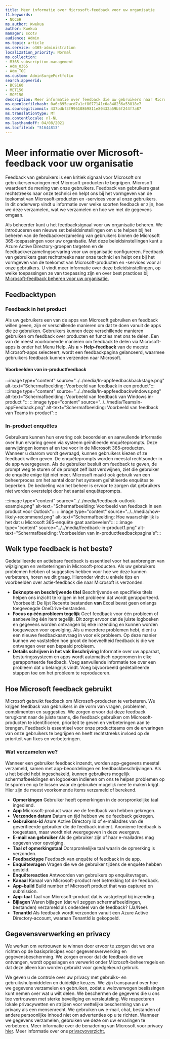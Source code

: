 ```yaml
---
title: Meer informatie over Microsoft-feedback voor uw organisatie
f1.keywords:
- NOCSH
ms.author: Kwekua
author: Kwekua
manager: scotv
audience: Admin
ms.topic: article
ms.service: o365-administration
localization_priority: Normal
ms.collection:
- M365-subscription-management
- Adm_O365
- Adm_TOC
ms.custom: AdminSurgePortfolio
search.appverid:
- BCS160
- MET150
- MOE150
description: Meer informatie over feedback die uw gebruikers naar Microsoft kunnen sturen over Microsoft-producten.
ms.openlocfilehash: 0a6c895eacd7a1cf8077141c6a848236a53818e7
ms.sourcegitcommit: 437bdbf3f99610869811e80432a59b5f244f7a87
ms.translationtype: MT
ms.contentlocale: nl-NL
ms.lasthandoff: 04/08/2021
ms.locfileid: "51644813"
---
```

# <a name="learn-about-microsoft-feedback-for-your-organization"></a>Meer informatie over Microsoft-feedback voor uw organisatie

Feedback van gebruikers is een kritiek signaal voor Microsoft om gebruikerservaringen met Microsoft-producten te begrijpen. Microsoft waardeert de mening van onze gebruikers. Feedback van gebruikers gaat rechtstreeks naar onze technici en helpt ons bij het vormgeven van de toekomst van Microsoft-producten en -services voor al onze gebruikers.  
In dit onderwerp vindt u informatie over welke soorten feedback er zijn, hoe we deze verzamelen, wat we verzamelen en hoe we met de gegevens omgaan.

Als beheerder kunt u het feedbacksignaal voor uw organisatie beheren. We introduceren een nieuwe set beleidsinstellingen om u te helpen bij het beheren van de feedbackverzameling van gebruikers binnen de Microsoft 365-toepassingen voor uw organisatie. Met deze beleidsinstellingen kunt u Azure Active Directory-groepen targeten en de feedbackverzamelingservaring voor uw organisatie configureren. Feedback van gebruikers gaat rechtstreeks naar onze technici en helpt ons bij het vormgeven van de toekomst van Microsoft-producten en -services voor al onze gebruikers. U vindt meer informatie over deze beleidsinstellingen, op welke toepassingen ze van toepassing zijn en over best practices bij [Microsoft-feedback beheren voor uw organisatie.](../manage/manage-feedback-ms-org.md)

## <a name="feedback-types"></a>Feedbacktypen

### <a name="in-product-feedback"></a>Feedback in het product

Als uw gebruikers een van de apps van Microsoft gebruiken en feedback willen geven, zijn er verschillende manieren om dat te doen vanuit de apps die ze gebruiken. Gebruikers kunnen deze verschillende manieren gebruiken om feedback over producten en functies met ons te delen. Een van de meest voorkomende manieren om feedback te delen via Microsoft-apps is onder het Menu Help. Als **u**  >  **Help-feedback** van de meeste Microsoft-apps selecteert, wordt een feedbackpagina gelanceerd, waarmee gebruikers feedback kunnen verzenden naar Microsoft.

#### <a name="in-product-feedback-examples"></a>Voorbeelden van in-productfeedback

:::image type="content" source="../../media/In-appfeedbackbackstage.png" alt-text="Schermafbeelding: Voorbeeld van feedback in een product":::
:::image type="content" source="../../media/In-appfeedbackwindows.png" alt-text="Schermafbeelding: Voorbeeld van feedback van Windows in-product ":::
:::image type="content" source="../../media/TeamsIn-appFeedback.png" alt-text="Schermafbeelding: Voorbeeld van feedback van Teams in-product":::

### <a name="in-product-surveys"></a>In-product enquêtes

Gebruikers kunnen hun ervaring ook beoordelen en aanvullende informatie over hun ervaring geven via systeem geïnitieerde enquêteprompts. Deze aanwijzingen komen af en toe voor in de Microsoft 365-producten. Wanneer u daarom wordt gevraagd, kunnen gebruikers kiezen of ze feedback willen geven. De enquêteprompts worden meestal rechtsonder in de app weergegeven. Als de gebruiker besluit om feedback te geven, de prompt weg te sturen of de prompt zelf laat verdwijnen, ziet die gebruiker de enquête enige tijd niet meer. Microsoft maakt ook gebruik van een beheerproces om het aantal door het systeem geïnitieerde enquêtes te beperken.  De bedoeling van het beheer is ervoor te zorgen dat gebruikers niet worden overstelpt door het aantal enquêteprompts.

:::image type="content" source="../../media/feedback-outlook-example.png" alt-text="Schermafbeelding: Voorbeeld van feedback in een product voor Outlook":::
:::image type="content" source="../../media/how-likely-recommend.png" alt-text="Schermafbeelding: Hoe waarschijnlijk is het dat u Microsoft 365-enquête gaat aanbevelen":::
:::image type="content" source="../../media/feedback-in-product1.png" alt-text="Schermafbeelding: Voorbeelden van in-productfeedbackpagina's":::

## <a name="what-kind-of-feedback-is-best"></a>Welk type feedback is het beste?

Gedetailleerde en actiebare feedback is essentieel voor het aanbrengen van wijzigingen en verbeteringen in Microsoft-producten. Als uw gebruikers problemen hebben of suggesties hebben voor hoe we deze kunnen verbeteren, horen we dit graag. Hieronder vindt u enkele tips en voorbeelden over actie-feedback die naar Microsoft is verzonden.

- **Beknopte en beschrijvende titel**   Beschrijvende en specifieke titels helpen ons inzicht te krijgen in het probleem dat wordt gerapporteerd. Voorbeeld: De lijst Recente bestanden **van** Excel bevat geen onlangs toegevoegde OneDrive-bestanden.
- **Focus op één probleem tegelijk**   Geef feedback voor één probleem of aanbeveling één item tegelijk. Dit zorgt ervoor dat de juiste logboeken en gegevens worden ontvangen bij elke inzending en kunnen worden toegewezen voor opvolging. Als u meerdere problemen hebt, dient u een nieuwe feedbackaanvraag in voor elk probleem. Op deze manier kunnen we vaststellen hoe groot de hoeveelheid feedback is die we ontvangen over een bepaald probleem.
- **Details schrijven in het vak Beschrijving**   Informatie over uw apparaat, besturingssysteem en apps wordt automatisch opgenomen in elke gerapporteerde feedback. Voeg aanvullende informatie toe over een probleem dat u belangrijk vindt. Voeg bijvoorbeeld gedetailleerde stappen toe om het probleem te reproduceren.

## <a name="how-microsoft-uses-feedback"></a>Hoe Microsoft feedback gebruikt

Microsoft gebruikt feedback om Microsoft-producten te verbeteren. We krijgen feedback van gebruikers in de vorm van vragen, problemen, complimenten en suggesties. We zorgen ervoor dat deze feedback terugkomt naar de juiste teams, die feedback gebruiken om Microsoft-producten te identificeren, prioriteit te geven en verbeteringen aan te brengen. Feedback is essentieel voor onze productteams om de ervaringen van onze gebruikers te begrijpen en heeft rechtstreeks invloed op de prioriteit van fixes en verbeteringen.

### <a name="what-do-we-collect"></a>Wat verzamelen we?

Wanneer een gebruiker feedback inzendt, worden app-gegevens meestal verzameld, samen met app-beoordelingen en feedbackbeschrijvingen.  Als u het beleid hebt ingeschakeld, kunnen gebruikers mogelijk schermafbeeldingen en logboeken indienen om ons te helpen problemen op te sporen en op te lossen waar de gebruiker mogelijk mee te maken krijgt. Hier zijn de meest voorkomende items verzameld of berekend.

- **Opmerkingen**   Gebruiker heeft opmerkingen in de oorspronkelijke taal ingediend.
- **App**   Microsoft-product waar we de feedback van hebben gekregen.
- **Verzonden datum**   Datum en tijd hebben we de feedback gekregen.
- **Gebruikers-id**   Azure Active Directory Id of e-mailadres van de geverifieerde gebruiker die de feedback indient. Anonieme feedback is toegestaan, maar wordt niet weergegeven in deze weergave.
- **E-mail van gebruiker**   Als de gebruiker zijn of haar e-mailadres mag opgeven voor opvolging.
- **Taal of opmerkingstaal**   Oorspronkelijke taal waarin de opmerking is verzonden.
- **Feedbacktype**   Feedback van enquête of feedback in de app.
- **Enquêtevragen**   Vragen die we de gebruiker tijdens de enquête hebben gesteld.
- **Enquêtereacties**   Antwoorden van gebruikers op enquêtevragen.
- **Kanaal**   Kanaal van Microsoft-product met betrekking tot de feedback.
- **App-build**   Build number of Microsoft product that was captured on submission.
- **App-taal**   Taal van Microsoft-product dat is vastgelegd bij inzending.
- **Bijlagen**   Waren bijlagen (dat wil zeggen schermafbeeldingen, bestanden) verzameld als onderdeel van de feedback? (Ja/Nee).
- **TenantId**   Als feedback wordt verzonden vanuit een Azure Active Directory-account, waaraan TenantId is gekoppeld.

## <a name="data-handling-and-privacy"></a>Gegevensverwerking en privacy

We werken om vertrouwen te winnen door ervoor te zorgen dat we ons richten op de basisprincipes voor gegevensverwerking en gegevensbescherming.
We zorgen ervoor dat de feedback die we ontvangen, wordt opgeslagen en verwerkt onder Microsoft-beheerregels en dat deze alleen kan worden gebruikt voor goedgekeurd gebruik.

We geven u de controle over uw privacy met gebruiks- en gebruikshulpmiddelen en duidelijke keuzes. We zijn transparant over hoe we gegevens verzamelen en gebruiken, zodat u weloverwogen beslissingen kunt nemen over wat u wilt delen. We beschermen de gegevens die u ons toe vertrouwen met sterke beveiliging en versleuteling. We respecteren lokale privacywetten en strijden voor wettelijke bescherming van uw privacy als een mensenrecht. We gebruiken uw e-mail, chat, bestanden of andere persoonlijke inhoud niet om advertenties op u te richten. Wanneer we gegevens verzamelen, gebruiken we deze om uw ervaringen te verbeteren. Meer informatie over de benadering van Microsoft voor privacy [hier](https://privacy.microsoft.com/). Meer informatie over ons [privacyoverzicht.](/compliance/assurance/assurance-privacy)

